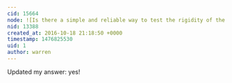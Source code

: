```yaml
---
cid: 15664
node: ![Is there a simple and reliable way to test the rigidity of the spectrometer?](../notes/bsugar/08-22-2016/question-is-there-a-simple-and-reliable-way-to-test-the-rigidity-of-the-spectrometer)
nid: 13388
created_at: 2016-10-18 21:18:50 +0000
timestamp: 1476825530
uid: 1
author: warren
---
```


Updated my answer: yes!